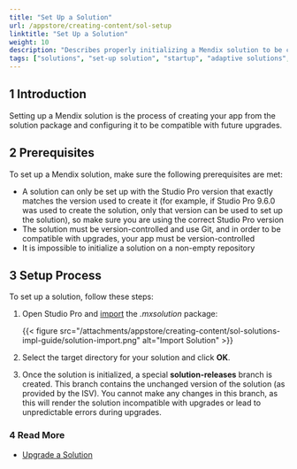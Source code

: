 ```yaml
---
title: "Set Up a Solution"
url: /appstore/creating-content/sol-setup
linktitle: "Set Up a Solution"
weight: 10
description: "Describes properly initializing a Mendix solution to be compatible with future upgrades."
tags: ["solutions", "set-up solution", "startup", "adaptive solutions", "prescriptive solutions" ]
---
```


## 1 Introduction

Setting up a Mendix solution is the process of creating your app from the solution package and configuring it to be compatible with future upgrades.

## 2 Prerequisites

To set up a Mendix solution, make sure the following prerequisites are met:

* A solution can only be set up with the Studio Pro version that exactly matches the version used to create it (for example, if Studio Pro 9.6.0 was used to create the solution, only that version can be used to set up the solution), so make sure you are using the correct Studio Pro version
* The solution must be version-controlled and use Git, and in order to be compatible with upgrades, your app must be version-controlled
* It is impossible to initialize a solution on a non-empty repository

## 3 Setup Process

To set up a solution, follow these steps:

1. Open Studio Pro and [import](/refguide/import-and-export/) the *.mxsolution* package:

    {{< figure src="/attachments/appstore/creating-content/sol-solutions-impl-guide/solution-import.png" alt="Import Solution" >}}

2. Select the target directory for your solution and click **OK**.
3. Once the solution is initialized, a special **solution-releases** branch is created. This branch contains the unchanged version of the solution (as provided by the ISV).
You cannot make any changes in this branch, as this will render the solution incompatible with upgrades or lead to unpredictable errors during upgrades.

### 4 Read More

* [Upgrade a Solution](/appstore/creating-content/sol-upgrade) 
